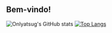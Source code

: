 ## Bem-vindo!
![Onlyatsug's GitHub stats](https://github-readme-stats.vercel.app/api?username=onlyatsug&show_icons=true&theme=midnight-purple&incluide_all_commits=true)
[![Top Langs](https://github-readme-stats.vercel.app/api/top-langs/?username=onlyatsug&theme=midnight-purple&layout=compact)](https://github.com/onlyatsug/github-readme-stats)
